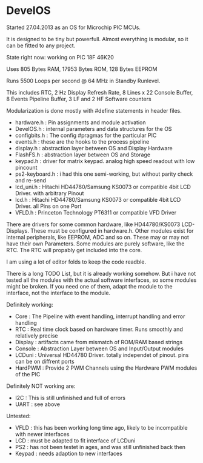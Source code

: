 # DevelOS

Started 27.04.2013 as an OS for Microchip PIC MCUs.

It is designed to be tiny but powerfull. 
Almost everything is modular, so it can be fitted to any project.

State right now: working on PIC 18F 46K20

Uses 805 Bytes RAM, 17953 Bytes ROM, 128 Bytes EEPROM 

Runs 5500 Loops per second @ 64 MHz in Standby Runlevel.

This includes RTC, 2 Hz Display Refresh Rate, 
8 Lines x 22 Console Buffer, 8 Events Pipeline Buffer, 
3 LF and 2 HF Software counters

Modularization is done mostly with #define statements in header files.
- hardware.h      : Pin assignments and module activation
- DevelOS.h       : internal parameters and data structures for the OS
- configbits.h    : The config #pragmas for the particular PIC 
- events.h        : these are the hooks to the process pipeline
- display.h       : abstraction layer between OS and Display Hardware
- FlashFS.h       : abstraction layer between OS and Storage 
- keypad.h        : driver for matrix keypad. analog high speed readout with low pincount
- ps2-keyboard.h  : i had this one semi-working, but without parity check and re-send
- lcd_uni.h       : Hitachi HD44780/Samsung KS0073 or compatible 4bit LCD Driver. with arbitrary Pinout
- lcd.h           : Hitachi HD44780/Samsung KS0073 or compatible 4bit LCD Driver. all Pins on one Port
- VFLD.h          : Princeton Technology PT6311 or compatible VFD Driver

There are drivers for some common hardware, like HD44780/KS0073 LCD-Displays.
These must be configured in hardware.h. Other modules exist for internal peripherals, like EEPROM, ADC and so on.
These may or may not have their own Parameters. Some modules are purely software, like the RTC. The RTC will propably get included into the core.

I am using a lot of editor folds to keep the code readble.

There is a long TODO List, but it is already working somehow. But i have not tested all the modules
with the actual software interfaces, so some modules might be broken. If you need one of them,
adapt the module to the interface, not the interface to the module.

Definitely working:
- Core 			: The Pipeline with event handling, interrupt handling and error handling
- RTC 				: Real time clock based on hardware timer. Runs smoothly and relatively precise
- Display	: artifacts came from mismatch of ROM/RAM based strings
- Console : Abstraction Layer between OS and Input/Output modules
- LCDuni  : Universal HD44780 Driver. totally independet of pinout. pins can be on diffrent ports
- HardPWM : Provide 2 PWM Channels using the Hardware PWM modules of the PIC
 
Definitely NOT working are:
- I2C 				: This is still unfinished and full of errors
- UART    : see above

Untested:
- VFLD    : this has been working long time ago, likely to be incompatible with newer interfaces
- LCD     : must be adapted to fit interface of LCDuni
- PS2     : has not been testet in ages, and was still unfinished back then
- Keypad  : needs adaption to new interfaces
